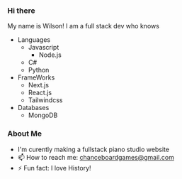 ### Hi there 
My name is Wilson! I am a full stack dev who knows
- Languages
  - Javascript
    - Node.js 
  - C#
  - Python
- FrameWorks
  - Next.js
  - React.js
  - Tailwindcss
- Databases
  - MongoDB
 
### About Me

- I'm curently making a fullstack piano studio website
- 📫 How to reach me: chanceboardgames@gmail.com
- ⚡ Fun fact: I love History!

